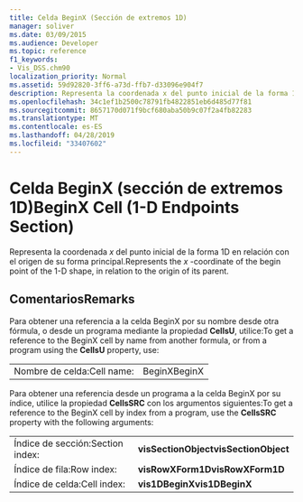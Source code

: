 ```yaml
---
title: Celda BeginX (Sección de extremos 1D)
manager: soliver
ms.date: 03/09/2015
ms.audience: Developer
ms.topic: reference
f1_keywords:
- Vis_DSS.chm90
localization_priority: Normal
ms.assetid: 59d92820-3ff6-a73d-ffb7-d33096e904f7
description: Representa la coordenada x del punto inicial de la forma 1D en relación con el origen de su forma principal.
ms.openlocfilehash: 34c1ef1b2500c78791fb4822851eb6d485d77f81
ms.sourcegitcommit: 8657170d071f9bcf680aba50b9c07f2a4fb82283
ms.translationtype: MT
ms.contentlocale: es-ES
ms.lasthandoff: 04/28/2019
ms.locfileid: "33407602"
---
```

# <a name="beginx-cell-1-d-endpoints-section"></a><span data-ttu-id="4ea63-103">Celda BeginX (sección de extremos 1D)</span><span class="sxs-lookup"><span data-stu-id="4ea63-103">BeginX Cell (1-D Endpoints Section)</span></span>

<span data-ttu-id="4ea63-104">Representa la coordenada *x* del punto inicial de la forma 1D en relación con el origen de su forma principal.</span><span class="sxs-lookup"><span data-stu-id="4ea63-104">Represents the  *x*  -coordinate of the begin point of the 1-D shape, in relation to the origin of its parent.</span></span> 
  
## <a name="remarks"></a><span data-ttu-id="4ea63-105">Comentarios</span><span class="sxs-lookup"><span data-stu-id="4ea63-105">Remarks</span></span>

<span data-ttu-id="4ea63-106">Para obtener una referencia a la celda BeginX por su nombre desde otra fórmula, o desde un programa mediante la propiedad
 **CellsU**, utilice:</span><span class="sxs-lookup"><span data-stu-id="4ea63-106">To get a reference to the BeginX cell by name from another formula, or from a program using the **CellsU** property, use:</span></span> 
  
|||
|:-----|:-----|
| <span data-ttu-id="4ea63-107">Nombre de celda:</span><span class="sxs-lookup"><span data-stu-id="4ea63-107">Cell name:</span></span>  <br/> | <span data-ttu-id="4ea63-108">BeginX</span><span class="sxs-lookup"><span data-stu-id="4ea63-108">BeginX</span></span>  <br/> |
   
<span data-ttu-id="4ea63-109">Para obtener una referencia desde un programa a la celda BeginX por su índice, utilice la propiedad **CellsSRC** con los argumentos siguientes:</span><span class="sxs-lookup"><span data-stu-id="4ea63-109">To get a reference to the BeginX cell by index from a program, use the **CellsSRC** property with the following arguments:</span></span> 
  
|||
|:-----|:-----|
| <span data-ttu-id="4ea63-110">Índice de sección:</span><span class="sxs-lookup"><span data-stu-id="4ea63-110">Section index:</span></span>  <br/> |<span data-ttu-id="4ea63-111">**visSectionObject**</span><span class="sxs-lookup"><span data-stu-id="4ea63-111">**visSectionObject**</span></span> <br/> |
| <span data-ttu-id="4ea63-112">Índice de fila:</span><span class="sxs-lookup"><span data-stu-id="4ea63-112">Row index:</span></span>  <br/> |<span data-ttu-id="4ea63-113">**visRowXForm1D**</span><span class="sxs-lookup"><span data-stu-id="4ea63-113">**visRowXForm1D**</span></span> <br/> |
| <span data-ttu-id="4ea63-114">Índice de celda:</span><span class="sxs-lookup"><span data-stu-id="4ea63-114">Cell index:</span></span>  <br/> |<span data-ttu-id="4ea63-115">**vis1DBeginX**</span><span class="sxs-lookup"><span data-stu-id="4ea63-115">**vis1DBeginX**</span></span> <br/> |
   

